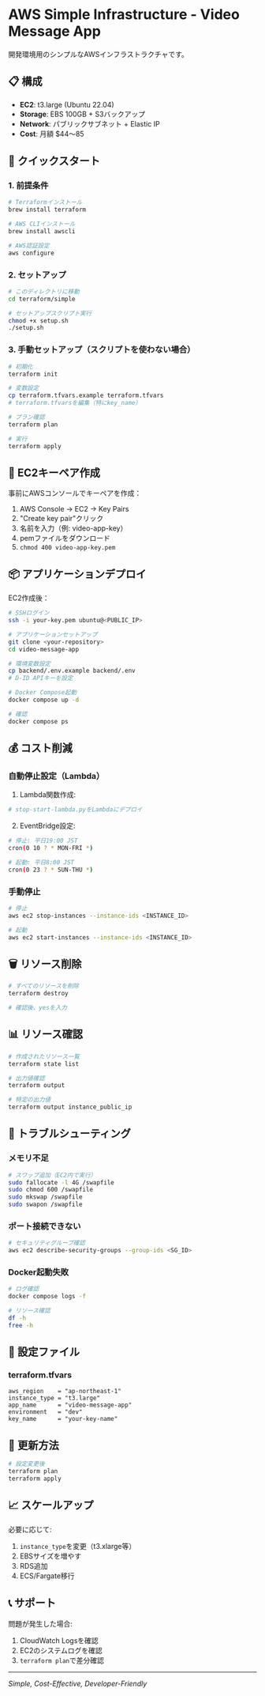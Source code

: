 # AWS Simple Infrastructure - Video Message App

開発環境用のシンプルなAWSインフラストラクチャです。

## 📋 構成

- **EC2**: t3.large (Ubuntu 22.04)
- **Storage**: EBS 100GB + S3バックアップ
- **Network**: パブリックサブネット + Elastic IP
- **Cost**: 月額 $44〜85

## 🚀 クイックスタート

### 1. 前提条件

```bash
# Terraformインストール
brew install terraform

# AWS CLIインストール
brew install awscli

# AWS認証設定
aws configure
```

### 2. セットアップ

```bash
# このディレクトリに移動
cd terraform/simple

# セットアップスクリプト実行
chmod +x setup.sh
./setup.sh
```

### 3. 手動セットアップ（スクリプトを使わない場合）

```bash
# 初期化
terraform init

# 変数設定
cp terraform.tfvars.example terraform.tfvars
# terraform.tfvarsを編集（特にkey_name）

# プラン確認
terraform plan

# 実行
terraform apply
```

## 🔑 EC2キーペア作成

事前にAWSコンソールでキーペアを作成：

1. AWS Console → EC2 → Key Pairs
2. "Create key pair"クリック
3. 名前を入力（例: video-app-key）
4. pemファイルをダウンロード
5. `chmod 400 video-app-key.pem`

## 📦 アプリケーションデプロイ

EC2作成後：

```bash
# SSHログイン
ssh -i your-key.pem ubuntu@<PUBLIC_IP>

# アプリケーションセットアップ
git clone <your-repository>
cd video-message-app

# 環境変数設定
cp backend/.env.example backend/.env
# D-ID APIキーを設定

# Docker Compose起動
docker compose up -d

# 確認
docker compose ps
```

## 💰 コスト削減

### 自動停止設定（Lambda）

1. Lambda関数作成:
```bash
# stop-start-lambda.pyをLambdaにデプロイ
```

2. EventBridge設定:
```bash
# 停止: 平日19:00 JST
cron(0 10 ? * MON-FRI *)

# 起動: 平日8:00 JST  
cron(0 23 ? * SUN-THU *)
```

### 手動停止

```bash
# 停止
aws ec2 stop-instances --instance-ids <INSTANCE_ID>

# 起動
aws ec2 start-instances --instance-ids <INSTANCE_ID>
```

## 🗑️ リソース削除

```bash
# すべてのリソースを削除
terraform destroy

# 確認後、yesを入力
```

## 📊 リソース確認

```bash
# 作成されたリソース一覧
terraform state list

# 出力値確認
terraform output

# 特定の出力値
terraform output instance_public_ip
```

## 🔧 トラブルシューティング

### メモリ不足

```bash
# スワップ追加（EC2内で実行）
sudo fallocate -l 4G /swapfile
sudo chmod 600 /swapfile
sudo mkswap /swapfile
sudo swapon /swapfile
```

### ポート接続できない

```bash
# セキュリティグループ確認
aws ec2 describe-security-groups --group-ids <SG_ID>
```

### Docker起動失敗

```bash
# ログ確認
docker compose logs -f

# リソース確認
df -h
free -h
```

## 📝 設定ファイル

### terraform.tfvars

```hcl
aws_region    = "ap-northeast-1"
instance_type = "t3.large"
app_name      = "video-message-app"
environment   = "dev"
key_name      = "your-key-name"
```

## 🔄 更新方法

```bash
# 設定変更後
terraform plan
terraform apply
```

## 📈 スケールアップ

必要に応じて:

1. `instance_type`を変更（t3.xlarge等）
2. EBSサイズを増やす
3. RDS追加
4. ECS/Fargate移行

## 📞 サポート

問題が発生した場合:

1. CloudWatch Logsを確認
2. EC2のシステムログを確認
3. `terraform plan`で差分確認

---

*Simple, Cost-Effective, Developer-Friendly*